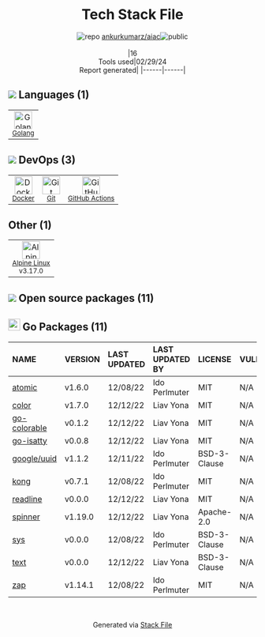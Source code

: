 <!--
&lt;--- Readme.md Snippet without images Start ---&gt;
## Tech Stack
ankurkumarz/aiac is built on the following main stack:

- [Golang](http://golang.org/) – Languages
- [Docker](https://www.docker.com/) – Virtual Machine Platforms & Containers
- [GitHub Actions](https://github.com/features/actions) – Continuous Integration
- [Alpine Linux](https://www.alpinelinux.org/) – Operating Systems

Full tech stack [here](/techstack.md)

&lt;--- Readme.md Snippet without images End ---&gt;

&lt;--- Readme.md Snippet with images Start ---&gt;
## Tech Stack
ankurkumarz/aiac is built on the following main stack:

- <img width='25' height='25' src='https://img.stackshare.io/service/1005/O6AczwfV_400x400.png' alt='Golang'/> [Golang](http://golang.org/) – Languages
- <img width='25' height='25' src='https://img.stackshare.io/service/586/n4u37v9t_400x400.png' alt='Docker'/> [Docker](https://www.docker.com/) – Virtual Machine Platforms & Containers
- <img width='25' height='25' src='https://img.stackshare.io/service/11563/actions.png' alt='GitHub Actions'/> [GitHub Actions](https://github.com/features/actions) – Continuous Integration
- <img width='25' height='25' src='https://img.stackshare.io/service/6429/alpine_linux.png' alt='Alpine Linux'/> [Alpine Linux](https://www.alpinelinux.org/) – Operating Systems

Full tech stack [here](/techstack.md)

&lt;--- Readme.md Snippet with images End ---&gt;
-->
<div align="center">

# Tech Stack File
![](https://img.stackshare.io/repo.svg "repo") [ankurkumarz/aiac](https://github.com/ankurkumarz/aiac)![](https://img.stackshare.io/public_badge.svg "public")
<br/><br/>
|16<br/>Tools used|02/29/24 <br/>Report generated|
|------|------|
</div>

## <img src='https://img.stackshare.io/languages.svg'/> Languages (1)
<table><tr>
  <td align='center'>
  <img width='36' height='36' src='https://img.stackshare.io/service/1005/O6AczwfV_400x400.png' alt='Golang'>
  <br>
  <sub><a href="http://golang.org/">Golang</a></sub>
  <br>
  <sub></sub>
</td>

</tr>
</table>

## <img src='https://img.stackshare.io/devops.svg'/> DevOps (3)
<table><tr>
  <td align='center'>
  <img width='36' height='36' src='https://img.stackshare.io/service/586/n4u37v9t_400x400.png' alt='Docker'>
  <br>
  <sub><a href="https://www.docker.com/">Docker</a></sub>
  <br>
  <sub></sub>
</td>

<td align='center'>
  <img width='36' height='36' src='https://img.stackshare.io/service/1046/git.png' alt='Git'>
  <br>
  <sub><a href="http://git-scm.com/">Git</a></sub>
  <br>
  <sub></sub>
</td>

<td align='center'>
  <img width='36' height='36' src='https://img.stackshare.io/service/11563/actions.png' alt='GitHub Actions'>
  <br>
  <sub><a href="https://github.com/features/actions">GitHub Actions</a></sub>
  <br>
  <sub></sub>
</td>

</tr>
</table>

## Other (1)
<table><tr>
  <td align='center'>
  <img width='36' height='36' src='https://img.stackshare.io/service/6429/alpine_linux.png' alt='Alpine Linux'>
  <br>
  <sub><a href="https://www.alpinelinux.org/">Alpine Linux</a></sub>
  <br>
  <sub>v3.17.0</sub>
</td>

</tr>
</table>


## <img src='https://img.stackshare.io/group.svg' /> Open source packages (11)</h2>

## <img width='24' height='24' src='https://img.stackshare.io/service/21112/default_1346bbda8fe03e4dce5601323a3ca47a10c1ae36.png'/> Go Packages (11)

|NAME|VERSION|LAST UPDATED|LAST UPDATED BY|LICENSE|VULNERABILITIES|
|:------|:------|:------|:------|:------|:------|
|[atomic](https://pkg.go.dev/go.uber.org/atomic)|v1.6.0|12/08/22|Ido Perlmuter |MIT|N/A|
|[color](https://pkg.go.dev/github.com/fatih/color)|v1.7.0|12/12/22|Liav Yona |MIT|N/A|
|[go-colorable](https://pkg.go.dev/github.com/mattn/go-colorable)|v0.1.2|12/12/22|Liav Yona |MIT|N/A|
|[go-isatty](https://pkg.go.dev/github.com/mattn/go-isatty)|v0.0.8|12/12/22|Liav Yona |MIT|N/A|
|[google/uuid](https://pkg.go.dev/github.com/google/uuid)|v1.1.2|12/11/22|Ido Perlmuter |BSD-3-Clause|N/A|
|[kong](https://pkg.go.dev/github.com/alecthomas/kong)|v0.7.1|12/08/22|Ido Perlmuter |MIT|N/A|
|[readline](https://pkg.go.dev/github.com/chzyer/readline)|v0.0.0|12/12/22|Liav Yona |MIT|N/A|
|[spinner](https://pkg.go.dev/github.com/briandowns/spinner)|v1.19.0|12/12/22|Liav Yona |Apache-2.0|N/A|
|[sys](https://pkg.go.dev/golang.org/x/sys)|v0.0.0|12/08/22|Ido Perlmuter |BSD-3-Clause|N/A|
|[text](https://pkg.go.dev/golang.org/x/text)|v0.0.0|12/12/22|Liav Yona |BSD-3-Clause|N/A|
|[zap](https://pkg.go.dev/go.uber.org/zap)|v1.14.1|12/08/22|Ido Perlmuter |MIT|N/A|

<br/>
<div align='center'>

Generated via [Stack File](https://github.com/marketplace/stack-file)
